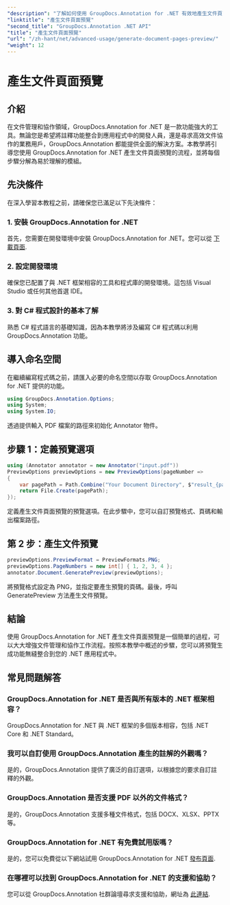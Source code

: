 ```yaml
---
"description": "了解如何使用 GroupDocs.Annotation for .NET 有效地產生文件頁面預覽。透過這項全面的功能，增強您的文件管理工作流程。"
"linktitle": "產生文件頁面預覽"
"second_title": "GroupDocs.Annotation .NET API"
"title": "產生文件頁面預覽"
"url": "/zh-hant/net/advanced-usage/generate-document-pages-preview/"
"weight": 12
---
```


# 產生文件頁面預覽

## 介紹
在文件管理和協作領域，GroupDocs.Annotation for .NET 是一款功能強大的工具。無論您是希望將註釋功能整合到應用程式中的開發人員，還是尋求高效文件協作的業務用戶，GroupDocs.Annotation 都能提供全面的解決方案。本教學將引導您使用 GroupDocs.Annotation for .NET 產生文件頁面預覽的流程，並將每個步驟分解為易於理解的模組。
## 先決條件
在深入學習本教程之前，請確保您已滿足以下先決條件：
### 1. 安裝 GroupDocs.Annotation for .NET
首先，您需要在開發環境中安裝 GroupDocs.Annotation for .NET。您可以從 [下載頁面](https://releases。groupdocs.com/annotation/net/).
### 2. 設定開發環境
確保您已配置了與 .NET 框架相容的工具和程式庫的開發環境。這包括 Visual Studio 或任何其他首選 IDE。
### 3. 對 C# 程式設計的基本了解
熟悉 C# 程式語言的基礎知識，因為本教學將涉及編寫 C# 程式碼以利用 GroupDocs.Annotation 功能。

## 導入命名空間
在繼續編寫程式碼之前，請匯入必要的命名空間以存取 GroupDocs.Annotation for .NET 提供的功能。

```csharp
using GroupDocs.Annotation.Options;
using System;
using System.IO;

```
透過提供輸入 PDF 檔案的路徑來初始化 Annotator 物件。
## 步驟 1：定義預覽選項
```csharp
using (Annotator annotator = new Annotator("input.pdf"))
PreviewOptions previewOptions = new PreviewOptions(pageNumber =>
{
    var pagePath = Path.Combine("Your Document Directory", $"result_{pageNumber}.png");
    return File.Create(pagePath);
});
```
定義產生文件頁面預覽的預覽選項。在此步驟中，您可以自訂預覽格式、頁碼和輸出檔案路徑。
## 第 2 步：產生文件預覽
```csharp
previewOptions.PreviewFormat = PreviewFormats.PNG;
previewOptions.PageNumbers = new int[] { 1, 2, 3, 4 };
annotator.Document.GeneratePreview(previewOptions);
```
將預覽格式設定為 PNG，並指定要產生預覽的頁碼。最後，呼叫 GeneratePreview 方法產生文件預覽。

## 結論
使用 GroupDocs.Annotation for .NET 產生文件頁面預覽是一個簡單的過程，可以大大增強文件管理和協作工作流程。按照本教學中概述的步驟，您可以將預覽生成功能無縫整合到您的 .NET 應用程式中。
## 常見問題解答
### GroupDocs.Annotation for .NET 是否與所有版本的 .NET 框架相容？
GroupDocs.Annotation for .NET 與 .NET 框架的多個版本相容，包括 .NET Core 和 .NET Standard。
### 我可以自訂使用 GroupDocs.Annotation 產生的註解的外觀嗎？
是的，GroupDocs.Annotation 提供了廣泛的自訂選項，以根據您的要求自訂註釋的外觀。
### GroupDocs.Annotation 是否支援 PDF 以外的文件格式？
是的，GroupDocs.Annotation 支援多種文件格式，包括 DOCX、XLSX、PPTX 等。
### GroupDocs.Annotation for .NET 有免費試用版嗎？
是的，您可以免費從以下網站試用 GroupDocs.Annotation for .NET [發布頁面](https://releases。groupdocs.com/).
### 在哪裡可以找到 GroupDocs.Annotation for .NET 的支援和協助？
您可以從 GroupDocs.Annotation 社群論壇尋求支援和協助，網址為 [此連結](https://forum。groupdocs.com/c/annotation/10).